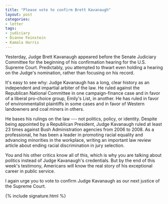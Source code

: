 ```yaml
---
title: "Please vote to confirm Brett Kavanaugh"
layout: post
categories:
- letter
tags:
- judiciary
- Dianne Feinstein
- Kamala Harris
---
```


Yesterday, Judge Brett Kavanaugh appeared before the Senate Judiciary Committee for the beginning of his confirmation hearing for the U.S. Supreme Court. Predictably, you attempted to thwart even holding a hearing on the Judge's nomination, rather than focusing on his record.

It's easy to see why: Judge Kavanaugh has a long, clear history as an independent and impartial arbiter of the law. He ruled against the Republican National Committee in one campaign-finance case and in favor of a liberal pro-choice group, Emily's List, in another. He has ruled in favor of environmentalist plaintiffs in some cases and in favor of Western landowners and coal miners in others.

He bases his rulings on the law --- not politics, policy, or identity. Despite being appointed by a Republican President, Judge Kavanaugh ruled at least 23 times against Bush Administration agencies from 2006 to 2008. As a professional, he has been a leader in promoting racial equality and advancing minorities in the workplace, writing an important law review article about ending racial discrimination in jury selection.

You and his other critics know all of this, which is why you are talking about politics instead of Judge Kavanaugh's credentials. But by the end of this week's testimony, Americans will know the real story of his exceptional career in public service.

I again urge you to vote to confirm Judge Kavanaugh as our next justice of the Supreme Court.

{% include signature.html %}
